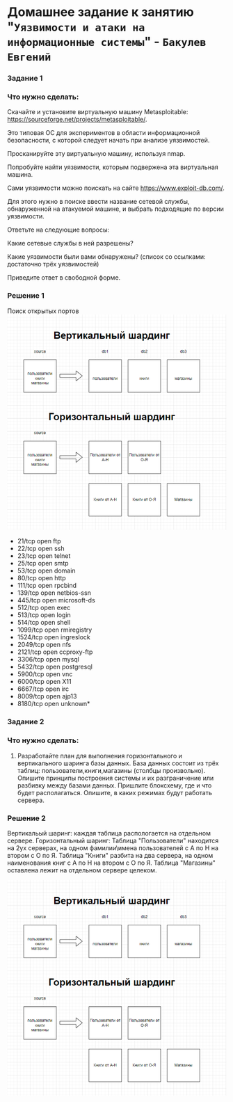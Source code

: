 # Домашнее задание к занятию "`Уязвимости и атаки на информационные системы`" - `Бакулев Евгений`

### Задание 1
### Что нужно сделать:

Скачайте и установите виртуальную машину Metasploitable: https://sourceforge.net/projects/metasploitable/.
   
Это типовая ОС для экспериментов в области информационной безопасности, с которой следует начать при анализе уязвимостей.

Просканируйте эту виртуальную машину, используя nmap.

Попробуйте найти уязвимости, которым подвержена эта виртуальная машина.

Сами уязвимости можно поискать на сайте https://www.exploit-db.com/.

Для этого нужно в поиске ввести название сетевой службы, обнаруженной на атакуемой машине, и выбрать подходящие по версии уязвимости.

Ответьте на следующие вопросы:

Какие сетевые службы в ней разрешены?

Какие уязвимости были вами обнаружены? (список со ссылками: достаточно трёх уязвимостей)

Приведите ответ в свободной форме.

### Решение 1

Поиск открытых портов
![Скрин](https://github.com/garrkiss/replication2/blob/main/img/image.png)

* 21/tcp open ftp
* 22/tcp open ssh
* 23/tcp open telnet
* 25/tcp open smtp
* 53/tcp open domain
* 80/tcp open http
* 111/tcp open rpcbind
* 139/tcp open netbios-ssn
* 445/tcp open microsoft-ds
* 512/tcp open exec
* 513/tcp open login
* 514/tcp open shell
* 1099/tcp open rmiregistry
* 1524/tcp open ingreslock
* 2049/tcp open nfs
* 2121/tcp open ccproxy-ftp
* 3306/tcp open mysql
* 5432/tcp open postgresql
* 5900/tcp open vnc
* 6000/tcp open X11
* 6667/tcp open irc
* 8009/tcp open ajp13
* 8180/tcp open unknown*

### Задание 2
### Что нужно сделать:

1. Разработайте план для выполнения горизонтального и вертикального шаринга базы данных. База данных состоит из трёх таблиц: пользователи,книги,магазины (столбцы произвольно). Опишите принципы построения системы и их разграничение или разбивку между базами данных. Пришлите блоксхему, где и что будет располагаться. Опишите, в каких режимах будут работать сервера.
   
### Решение 2

Вертикальый шаринг: каждая таблица распологается на отдельном сервере. Горизонтальный шаринг: Таблица "Пользователи" находится на 2ух серверах, на одном фамилии\имена пользователей с А по Н на втором с О по Я. Таблица "Книги" разбита на два сервера, на одном наименования книг с А по Н на втором с О по Я. Таблица "Магазины" оставлена лежит на отдельном сервере целеком.

![Скрин](https://github.com/garrkiss/replication2/blob/main/img/image.png)

